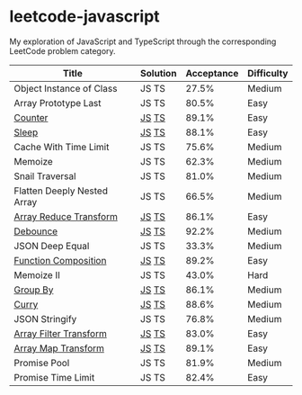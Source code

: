 # leetcode-javascript
My exploration of JavaScript and TypeScript through the corresponding LeetCode problem category.

Title | Solution | Acceptance | Difficulty
------|----------|------------|-----------
Object Instance of Class | JS TS | 27.5% | Medium
Array Prototype Last | JS TS | 80.5% | Easy
[Counter](/counter/README.md) | [JS](/counter/solution.js) [TS](/counter/solution.ts) | 89.1% | Easy
[Sleep](/sleep/README.md) | [JS](/sleep/solution.js) [TS](/sleep/solution.ts) | 88.1% | Easy
Cache With Time Limit | JS TS | 75.6% | Medium
Memoize | JS TS | 62.3% | Medium
Snail Traversal | JS TS | 81.0% | Medium
Flatten Deeply Nested Array | JS TS | 66.5% | Medium
[Array Reduce Transform](/array_reduce_transformation/README.md) | [JS](/array_reduce_transformation/solution.js) [TS](/array_reduce_transformation/solution.ts) | 86.1% | Easy
[Debounce](/debounce/README.md) | [JS](/debounce/solution.js) [TS](/debounce/solution.ts) | 92.2% | Medium
JSON Deep Equal | JS TS | 33.3% | Medium
[Function Composition](/function_composition/README.md) | [JS](/function_composition/solution.js) [TS](/function_composition/solution.ts) | 89.2% | Easy
Memoize II | JS TS | 43.0% | Hard
[Group By](/group_by/README.md) | [JS](/group_by/solution.js) [TS](/group_by/solution.ts) | 86.1% | Medium
[Curry](/curry/README.md) | [JS](/curry/solution.js) [TS](/curry/solution.ts) | 88.6% | Medium
JSON Stringify | JS TS | 76.8% | Medium
[Array Filter Transform](/filter_elements_from_array/README.md) | [JS](/filter_elements_from_array/solution.js) [TS](/filter_elements_from_array/solution.ts) | 83.0% | Easy
[Array Map Transform](/apply_transform_over_each_element_in_array/README.md) | [JS](/apply_transform_over_each_element_in_array/solution.js) [TS](/apply_transform_over_each_element_in_array/solution.ts) | 89.1% | Easy
Promise Pool | JS TS | 81.9% | Medium
Promise Time Limit | JS TS | 82.4% | Easy
